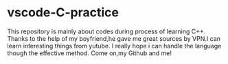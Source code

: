 # vscode-C-practice
This repository is mainly about codes during process of learning C++. Thanks to the help of my boyfriend,he gave me great sources by VPN.I can learn interesting things from yutube.
I really hope i can handle the language though the effective method.
Come on,my Github and me!
